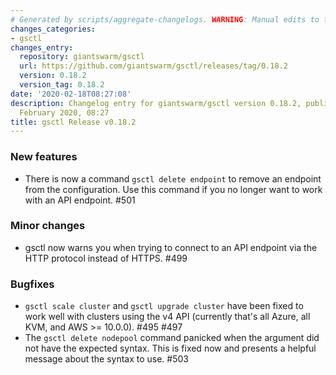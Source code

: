 ```yaml
---
# Generated by scripts/aggregate-changelogs. WARNING: Manual edits to this files will be overwritten.
changes_categories:
- gsctl
changes_entry:
  repository: giantswarm/gsctl
  url: https://github.com/giantswarm/gsctl/releases/tag/0.18.2
  version: 0.18.2
  version_tag: 0.18.2
date: '2020-02-18T08:27:08'
description: Changelog entry for giantswarm/gsctl version 0.18.2, published on 18
  February 2020, 08:27
title: gsctl Release v0.18.2
---
```


### New features

- There is now a command `gsctl delete endpoint` to remove an endpoint from the configuration. Use this command if you no longer want to work with an API endpoint. #501

### Minor changes

- gsctl now warns you when trying to connect to an API endpoint via the HTTP protocol instead of HTTPS. #499

### Bugfixes

- `gsctl scale cluster` and `gsctl upgrade cluster` have been fixed to work well with clusters using the v4 API (currently that's all Azure, all KVM, and AWS >= 10.0.0). #495 #497
- The `gsctl delete nodepool` command panicked when the argument did not have the expected syntax. This is fixed now and presents a helpful message about the syntax to use. #503

